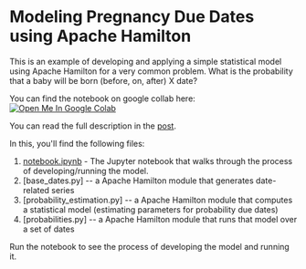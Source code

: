# Modeling Pregnancy Due Dates using Apache Hamilton

This is an example of developing and applying a simple statistical model using Apache Hamilton
for a very common problem. What is the probability that a baby will be born (before, on, after)
X date?


You can find the notebook on google collab here:
<a target="_blank" href="https://colab.research.google.com/github/DAGWorks-Inc/hamilton/blob/main/examples/due_date_probabilities/notebook.ipynb">
  <img src="https://colab.research.google.com/assets/colab-badge.svg" alt="Open Me In Google Colab"/>
</a>

You can read the full description in the [post](https://blog.dagworks.io/p/181bb751-2e58-4e76-8d53-5a8c81ea16cb).

In this, you'll find the following files:

1. [notebook.ipynb](notebook.ipynb) - The Jupyter notebook that walks through the process of developing/running the model.
2. [base_dates.py] -- a Apache Hamilton module that generates date-related series
3. [probability_estimation.py] -- a Apache Hamilton module that computes a statistical model (estimating parameters for probability due dates)
4. [probabilities.py] -- a Apache Hamilton module that runs that model over a set of dates

Run the notebook to see the process of developing the model and running it.
